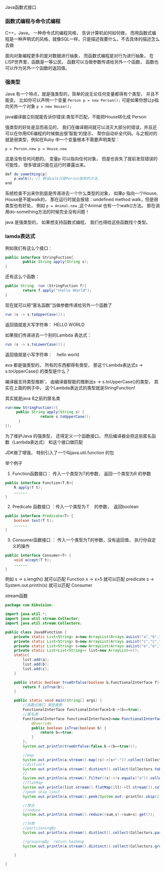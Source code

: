 Java函数式接口




### 函数式编程与命令式编程

C++，Java， 一种命令式的编程风格， 告诉计算机如何如何做， 而用函数式编程是一种声明式的风格，就像SQL一样，只是描述我要什么，不去具体的描述怎么去做

面向对象编程更多的是对数据进行抽象， 而函数式编程是对行为进行抽象， 在LISP世界里，函数是一等公民， 函数可以当做参数传递给另外一个函数， 函数也可以作为另外一个函数的返回值。



### 强类型
Java 有一个特点，就是强类型的，简单的说无论任何变量都得有个类型， 并且不能变。
比如你可以声明一个变量
`Person p = new Person();`
可是如果你想让p指向另外一个对象 
`p = new House();`

java编译器立刻就能告诉你错误:类型不匹配，不能把House转化成 Person

强类型的好处是显而易见的， 我们在编译期间就可以消灭大部分的错误，并且还可以在你用IDE编程的时候做出很‘智能’的提示， 帮你自动补全代码。与之相对的就是弱类型，例如在Ruby 中一个变量根本不需要声明类型：

`p = Person.new
p = House.new`

这是没有任何问题的， 变量p 可以指向任何对象， 但是也丧失了提前发现错误的可能性， 很多错误只能在运行时暴露出来。 

```java
def do_something(p)
    p.walk(); // 假设walk只是Person独有的方法。
end
```

系统检查不出来你到底是传递进去一个什么类型的对象，  如果p 指向一个House,  House是不能walk的，  那在运行时就会报错：undefined method walk，但是弱类型也有好处， 例如 `p = Animal.new` ,这个Animal 也有一个walk()方法。 那在调用do-something方法的时候完全没有问题！



java 是强类型的， 如果想支持函数式编程， 我们也得给这些函数找个类型。


### lamda表达式

例如我们有这么个接口：
```java
public interface StringFuction{
        public String apply(String s);        
}
```
还有这么个函数：
```java
public String  run (StringFuction f){
        return f.apply("Ｈello Ｗorld");
}

```
现在就可以把“匿名函数”当做参数传递给另外一个函数了

```java
run (s -> s.toUpperCase())；
```

返回值就是大写字符串： HELLO WORLD

如果我们传递进去一个别的Lambda 表达式：
```java
run (s -> s.toLowerCase())；
```

返回值就是小写字符串：　hello world

ava 都是强类型的， 所有的东西都得有类型， 那这个Lambda表达式s -> s.toUpperCase()  的类型是什么？ 

编译器支持类型推断’， 由编译器智能的推断出s -> s.toUpperCase()的类型， 其实在上面的例子中， 这个Lambda表达式的类型就是StringFunction!

其实就是java 8之前的匿名类
```java
run(new StringFuction(){
     public String apply(String s) {
                return s.toUpperCase();
      }
});
```
 为了维护Java 的强类型， 还得定义一个函数接口， 然后编译器会把这些匿名函数（Lambda表达式） 和这个接口做匹配

JDK做了增强， 特别引入了一个叫java.util.function 的包

举个例子

1. Function函数接口： 传入一个类型为T的参数， 返回一个类型为R 的参数

```java
public interface Function<T,R>{
    R apply(T t);
    ......
}
```

2. Predicate<T> 函数接口  ：传入一个类型为Ｔ　的参数，　返回boolean

```java
public interface Predicate<T> {
    boolean test(T t);
    ......
}
```

3. Consumer<T>函数接口  ： 传入一个类型为T的参数，没有返回值， 执行你自定义的操作
```java
public interface Consumer<T> {
    void accept(T t);
    ......
}
```

例如
s -> s.length()  就可以匹配 Function
x -> x>5   就可以匹配 predicate
s ->  System.out.println(s)  就可以匹配 Consumer



stream函数


```java
package com.hikvision;

import java.util.*;
import java.util.stream.Collector;
import java.util.stream.Collectors;

public class Java8Function {
    private static List<String> a=new ArrayList(Arrays.asList("a","b","b"));
    private static List<String> b=new ArrayList(Arrays.asList("c","c","d"));
    private static List<String> c=new ArrayList(Arrays.asList("e","e","f"));
    private static List<List<String>> list=new ArrayList<>();
    static{
        list.add(a);
        list.add(b);
        list.add(c);
    }

    public static boolean trueOrfalse(boolean b,FunctionalInterface f){
        return f.isTrue(b);
    }

    public static void main(String[] args) {
        //函数式接口 类型推断
        FunctionalInterface functionalInterface1=b->(b==true);
        //匿名类
        FunctionalInterface functionalInterface2=new FunctionalInterface() {
            @Override
            public boolean isTrue(boolean b) {
                return b==true;
            }
        };
        System.out.println(trueOrfalse(false,b->(b==true)));

        //map
        System.out.println(a.stream().map((s)->(s+"-")).collect(Collectors.toList()));
        //distinct
        System.out.println(a.stream().distinct().collect(Collectors.toList()));
        //
        System.out.println(a.stream().filter((s)->!s.equals("a")).collect(Collectors.toList()));
        //flatMap
        System.out.println(list.stream().flatMap((ll)->ll.stream()).collect(Collectors.toList()));
        //peek skip limit
        System.out.println(a.stream().peek(System.out::println).skip(2).limit(4).count());

        //聚合
        //reduce
        System.out.println(a.stream().reduce((sum,s)->sum+s).get());

        //分类
        //partiioningBy
        System.out.println(a.stream().distinct().collect(Collectors.partitioningBy(s->s.equals("a"))));

        //groupingBy  return hashmap
        System.out.println(a.stream().distinct().collect(Collectors.groupingBy(s->s)));

    }

}
```